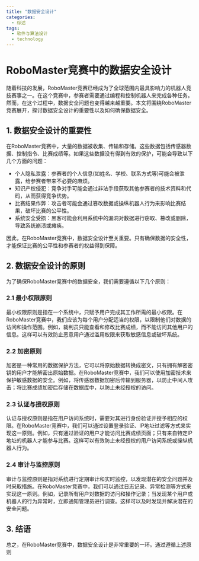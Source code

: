 ```yaml
---  
title: "数据安全设计"  
categories:  
  - 综述  
tags: 
  - 软件与算法设计 
  - technology  
---  
```


# RoboMaster竞赛中的数据安全设计

随着科技的发展，RoboMaster竞赛已经成为了全球范围内最具影响力的机器人竞技赛事之一。在这个竞赛中，参赛者需要通过编程和控制机器人来完成各种任务。然而，在这个过程中，数据安全问题也变得越来越重要。本文将围绕RoboMaster竞赛展开，探讨数据安全设计的重要性以及如何确保数据安全。

## 1. 数据安全设计的重要性

在RoboMaster竞赛中，大量的数据被收集、传输和存储。这些数据包括传感器数据、控制指令、比赛成绩等。如果这些数据没有得到有效的保护，可能会导致以下几个方面的问题：

- 个人隐私泄露：参赛者的个人信息(如姓名、学校、联系方式等)可能会被泄露，给参赛者带来不必要的麻烦。
- 知识产权侵犯：竞争对手可能会通过非法手段获取其他参赛者的技术资料和代码，从而获得竞争优势。
- 比赛结果作弊：攻击者可能会通过篡改数据或操纵机器人行为来影响比赛结果，破坏比赛的公平性。
- 系统安全受损：黑客可能会利用系统中的漏洞对数据进行窃取、篡改或删除，导致系统崩溃或瘫痪。

因此，在RoboMaster竞赛中，数据安全设计至关重要。只有确保数据的安全性，才能保证比赛的公平性和参赛者的权益得到保障。

## 2. 数据安全设计的原则

为了确保RoboMaster竞赛中的数据安全，我们需要遵循以下几个原则：

### 2.1 最小权限原则

最小权限原则是指在一个系统中，只赋予用户完成其工作所需的最小权限。在RoboMaster竞赛中，我们应该为每个用户分配适当的权限，以限制他们对数据的访问和操作范围。例如，裁判员只能查看和修改比赛成绩，而不能访问其他用户的信息。这样可以有效防止恶意用户通过滥用权限来获取敏感信息或破坏系统。

### 2.2 加密原则

加密是一种常用的数据保护方法，它可以将原始数据转换成密文，只有拥有解密密钥的用户才能解密出原始数据。在RoboMaster竞赛中，我们可以使用加密技术来保护敏感数据的安全。例如，将传感器数据加密后传输到服务器，以防止中间人攻击；将比赛成绩加密后存储在数据库中，以防止未经授权的访问。

### 2.3 认证与授权原则

认证与授权原则是指在用户访问系统时，需要对其进行身份验证并授予相应的权限。在RoboMaster竞赛中，我们可以通过设置登录验证、IP地址过滤等方式来实现这一原则。例如，只有通过验证的用户才能访问比赛成绩页面；只有来自特定IP地址的机器人才能参与比赛。这样可以有效防止未经授权的用户访问系统或操纵机器人行为。

### 2.4 审计与监控原则

审计与监控原则是指对系统进行定期审计和实时监控，以发现潜在的安全问题并及时采取措施。在RoboMaster竞赛中，我们可以通过日志记录、异常检测等方式来实现这一原则。例如，记录所有用户对数据的访问和操作记录；当发现某个用户或机器人的行为异常时，立即通知管理员进行调查。这样可以及时发现并解决潜在的安全问题。

## 3. 结语

总之，在RoboMaster竞赛中，数据安全设计是非常重要的一环。通过遵循上述原则 
